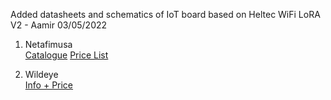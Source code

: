 Added datasheets and schematics of IoT board based on Heltec WiFi LoRA V2 - Aamir 03/05/2022

1. Netafimusa </br>
[Catalogue](https://www.netafim.com/49d7a5/contentassets/782a776f654f42c2ae298160bdf11067/digital-farming-catalog---june-2020-online.pdf)
[Price List](https://www.netafimusa.com/49c32b/globalassets/literature-usa/pl-2021/updates-129/digital-farming-price-list-010421.pdf)

2. Wildeye </br>
[Info + Price](https://smarterirrigation.com.au/wp-content/uploads/2020/12/IrrigationSchedulingTechnologies_book_V4.pdf)
